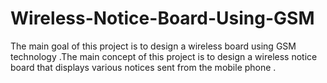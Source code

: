 # Wireless-Notice-Board-Using-GSM
The main goal of this project is to design a wireless board using GSM technology .The main concept of this project is to design a wireless notice board that displays various notices sent from the mobile phone . 
